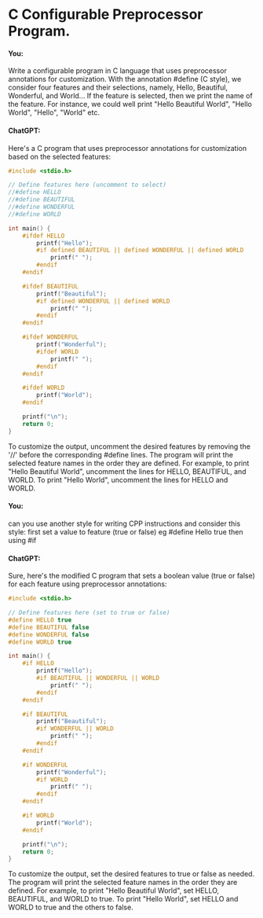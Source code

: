 # C Configurable Preprocessor Program.

#### You:
Write a configurable program in C language that uses preprocessor annotations for customization. With the annotation #define (C style), we consider four features and their selections, namely, Hello, Beautiful, Wonderful, and World... If the feature is selected, then we print the name of the feature. For instance, we could well print "Hello Beautiful World", "Hello World", "Hello", "World" etc.

#### ChatGPT:
Here's a C program that uses preprocessor annotations for customization based on the selected features:

```c
#include <stdio.h>

// Define features here (uncomment to select)
//#define HELLO
//#define BEAUTIFUL
//#define WONDERFUL
//#define WORLD

int main() {
    #ifdef HELLO
        printf("Hello");
        #if defined BEAUTIFUL || defined WONDERFUL || defined WORLD
            printf(" ");
        #endif
    #endif

    #ifdef BEAUTIFUL
        printf("Beautiful");
        #if defined WONDERFUL || defined WORLD
            printf(" ");
        #endif
    #endif

    #ifdef WONDERFUL
        printf("Wonderful");
        #ifdef WORLD
            printf(" ");
        #endif
    #endif

    #ifdef WORLD
        printf("World");
    #endif

    printf("\n");
    return 0;
}
```

To customize the output, uncomment the desired features by removing the '//' before the corresponding #define lines. The program will print the selected feature names in the order they are defined. For example, to print "Hello Beautiful World", uncomment the lines for HELLO, BEAUTIFUL, and WORLD. To print "Hello World", uncomment the lines for HELLO and WORLD.


#### You:
can you use another style for writing CPP instructions and consider this style:
first set a value to feature (true or false) eg #define Hello true
then using #if 

#### ChatGPT:
Sure, here's the modified C program that sets a boolean value (true or false) for each feature using preprocessor annotations:

```c
#include <stdio.h>

// Define features here (set to true or false)
#define HELLO true
#define BEAUTIFUL false
#define WONDERFUL false
#define WORLD true

int main() {
    #if HELLO
        printf("Hello");
        #if BEAUTIFUL || WONDERFUL || WORLD
            printf(" ");
        #endif
    #endif

    #if BEAUTIFUL
        printf("Beautiful");
        #if WONDERFUL || WORLD
            printf(" ");
        #endif
    #endif

    #if WONDERFUL
        printf("Wonderful");
        #if WORLD
            printf(" ");
        #endif
    #endif

    #if WORLD
        printf("World");
    #endif

    printf("\n");
    return 0;
}
```

To customize the output, set the desired features to true or false as needed. The program will print the selected feature names in the order they are defined. For example, to print "Hello Beautiful World", set HELLO, BEAUTIFUL, and WORLD to true. To print "Hello World", set HELLO and WORLD to true and the others to false.

